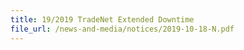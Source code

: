 ```yaml
---
title: 19/2019 TradeNet Extended Downtime  
file_url: /news-and-media/notices/2019-10-18-N.pdf
---
```

